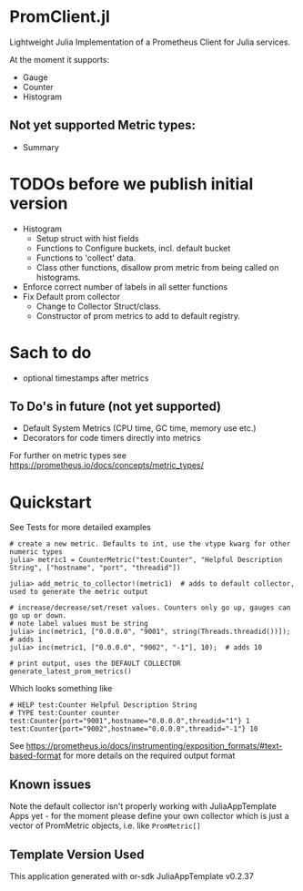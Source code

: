 # PromClient.jl
Lightweight Julia Implementation of a Prometheus Client for Julia services. 

At the moment it supports:
- Gauge
- Counter
- Histogram

## Not yet supported Metric types:
- Summary 

# TODOs before we publish initial version
- Histogram
    - Setup struct with hist fields
    - Functions to Configure buckets, incl. default bucket
    - Functions to 'collect' data.
    - Class other functions, disallow prom metric from being called on histograms.
- Enforce correct number of labels in all setter functions
- Fix Default prom collector
    - Change to Collector Struct/class.
    - Constructor of prom metrics to add to default registry.

# Sach to do
- optional timestamps after metrics

## To Do's in future (not yet supported)
- Default System Metrics (CPU time, GC time, memory use etc.)
- Decorators for code timers directly into metrics

For further on metric types see https://prometheus.io/docs/concepts/metric_types/

# Quickstart
See Tests for more detailed examples

```
# create a new metric. Defaults to int, use the vtype kwarg for other numeric types
julia> metric1 = CounterMetric("test:Counter", "Helpful Description String", ["hostname", "port", "threadid"])

julia> add_metric_to_collector!(metric1)  # adds to default collector, used to generate the metric output

# increase/decrease/set/reset values. Counters only go up, gauges can go up or down.
# note label values must be string
julia> inc(metric1, ["0.0.0.0", "9001", string(Threads.threadid())]);  # adds 1
julia> inc(metric1, ["0.0.0.0", "9002", "-1"], 10);  # adds 10

# print output, uses the DEFAULT COLLECTOR
generate_latest_prom_metrics()
```

Which looks something like
```
# HELP test:Counter Helpful Description String
# TYPE test:Counter counter
test:Counter{port="9001",hostname="0.0.0.0",threadid="1"} 1
test:Counter{port="9002",hostname="0.0.0.0",threadid="-1"} 10 
```

See https://prometheus.io/docs/instrumenting/exposition_formats/#text-based-format for more details on the required output format

## Known issues
Note the default collector isn't properly working with JuliaAppTemplate Apps yet - for the moment please define your own collector
 which is just a vector of PromMetric objects, i.e. like `PromMetric[]`

## Template Version Used

This application generated with or-sdk JuliaAppTemplate v0.2.37